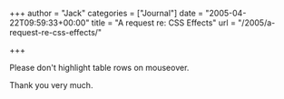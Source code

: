 +++
author = "Jack"
categories = ["Journal"]
date = "2005-04-22T09:59:33+00:00"
title = "A request re: CSS Effects"
url = "/2005/a-request-re-css-effects/"

+++

Please don't highlight table rows on mouseover.

Thank you very much.